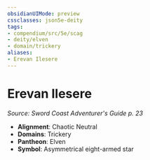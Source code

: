 ```yaml
---
obsidianUIMode: preview
cssclasses: json5e-deity
tags:
- compendium/src/5e/scag
- deity/elven
- domain/trickery
aliases: 
- Erevan Ilesere
---
```

# Erevan Ilesere
*Source: Sword Coast Adventurer's Guide p. 23* 

- **Alignment**: Chaotic Neutral
- **Domains**: Trickery
- **Pantheon**: Elven
- **Symbol**: Asymmetrical eight-armed star